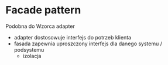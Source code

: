 # Facade pattern

Podobna do Wzorca adapter

- adapter dostosowuje interfejs do potrzeb klienta
- fasada zapewnia uproszczony interfejs dla danego systemu / podsystemu
  - izolacja
